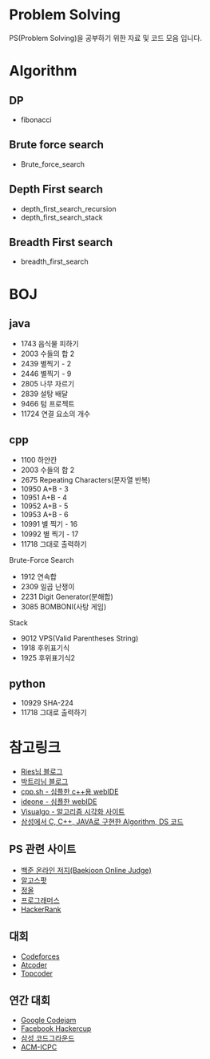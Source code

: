 # Problem Solving
PS(Problem Solving)을 공부하기 위한 자료 및 코드 모음 입니다.

# Algorithm
## DP
- fibonacci

## Brute force search
- Brute_force_search

## Depth First search
- depth_first_search_recursion
- depth_first_search_stack

## Breadth First search
- breadth_first_search

# BOJ
## java
- 1743 음식물 피하기
- 2003 수들의 합 2
- 2439 별찍기 - 2
- 2446 별찍기 - 9
- 2805 나무 자르기
- 2839 설탕 배달
- 9466 텀 프로젝트
- 11724 연결 요소의 개수

## cpp
- 1100 하얀칸
- 2003 수들의 합 2
- 2675 Repeating Characters(문자열 반복)
- 10950 A+B - 3
- 10951 A+B - 4
- 10952 A+B - 5
- 10953 A+B - 6
- 10991 별 찍기 - 16
- 10992 별 찍기 - 17
- 11718 그대로 출력하기

Brute-Force Search
- 1912 연속합
- 2309 일곱 난쟁이
- 2231 Digit Generator(분해합)
- 3085 BOMBONI(사탕 게임)

Stack
- 9012 VPS(Valid Parentheses String)
- 1918 후위표기식
- 1925 후위표기식2

## python
- 10929 SHA-224
- 11718 그대로 출력하기

# 참고링크
- [Ries님 블로그](https://kks227.blog.me/)
- [박트리님 블로그](http://baactree.tistory.com/14)
- [cpp.sh - 심플한 c++용 webIDE](http://cpp.sh/)
- [ideone - 심플한 webIDE](https://ideone.com/)
- [Visualgo - 알고리즘 시각화 사이트](https://visualgo.net/en)
- [삼성에서 C, C++, JAVA로 구현한 Algorithm, DS 코드](https://www.codeground.org/common/popCodegroundNote)

## PS 관련 사이트
- [백준 온라인 저지(Baekjoon Online Judge)](https://www.acmicpc.net/)
- [알고스팟](https://algospot.com/)
- [정올](http://www.jungol.co.kr/)
- [프로그래머스](https://programmers.co.kr/)
- [HackerRank](https://www.hackerrank.com/)

## 대회
- [Codeforces](http://codeforces.com/)
- [Atcoder](https://atcoder.jp/)
- [Topcoder](https://www.topcoder.com/)

## 연간 대회
- [Google Codejam](https://codingcompetitions.withgoogle.com/codejam)
- [Facebook Hackercup](https://www.facebook.com/hackercup/)
- [삼성 코드그라운드](https://www.codeground.org/)
- [ACM-ICPC](http://icpckorea.org/)
